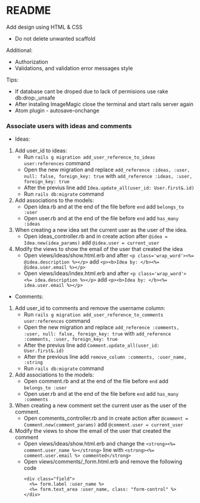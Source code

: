 # README

Add design using HTML & CSS
- Do not delete unwanted scaffold

Additional:
- Authorization
- Validations, and validation error messages style

Tips:
- If database cant be droped due to lack of permisions use rake db:drop:_unsafe
- After instaling ImageMagic close the terminal and start rails server again
- Atom plugin - autosave-onchange

### Associate users with ideas and comments

* Ideas:
1. Add user_id to ideas:
    - Run ```rails g migration add_user_reference_to_ideas user:references``` command
    - Open the new migration and replace ```add_reference :ideas, :user, null: false, foreign_key: true``` with ```add_reference :ideas, :user, foreign_key: true```
    - After the previus line add ```Idea.update_all(user_id: User.first&.id)```
    - Run ```rails db:migrate``` command
2. Add associations to the models:
    - Open idea.rb and at the end of the file before ```end``` add ```belongs_to :user```
    - Open user.rb and at the end of the file before ```end``` add ```has_many :ideas```
3. When creating a new idea set the current user as the user of the idea.
    - Open ideas_controller.rb and in create action after ```@idea = Idea.new(idea_params)``` add ```@idea.user = current_user```
4. Modify the views to show the email of the user that created the idea
    - Open views/ideas/show.html.erb and after ```<p class='wrap_word'><%= @idea.description %></p>``` add ```<p><b>Idea by: </b><%= @idea.user.email %></p>```
    - Open views/ideas/index.html.erb and after ```<p class='wrap_word'><%= idea.description %></p>``` add ```<p><b>Idea by: </b><%= idea.user.email %></p>```
    
* Comments:
1. Add user_id to comments and remove the username column:
    - Run ```rails g migration add_user_reference_to_comments user:references``` command
    - Open the new migration and replace ```add_reference :comments, :user, null: false, foreign_key: true``` with ```add_reference :comments, :user, foreign_key: true```
    - After the previus line add ```Comment.update_all(user_id: User.first&.id)```
    - After the previous line add ```remove_column :comments, :user_name, :string```
    - Run ```rails db:migrate``` command
2. Add associations to the models:
    - Open comment.rb and at the end of the file before ```end``` add ```belongs_to :user```
    - Open user.rb and at the end of the file before ```end``` add ```has_many :comments```
3. When creating a new comment set the current user as the user of the comment.
    - Open comments_controller.rb and in create action after ```@comment = Comment.new(comment_params)``` add ```@comment.user = current_user```
4. Modify the views to show the email of the user that created the comment
    - Open views/ideas/show.html.erb and change the ```<strong><%= comment.user_name %></strong>``` line with ```<strong><%= comment.user.email %> commented</strong>```
    - Open views/comments/_form.html.erb and remove the following code 
      ```
      <div class="field">
        <%= form.label :user_name %>
        <%= form.text_area :user_name, class: "form-control" %>
      </div>
      ```
